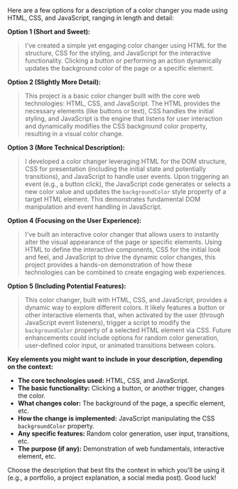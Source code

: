 Here are a few options for a description of a color changer you made using HTML, CSS, and JavaScript, ranging in length and detail:

**Option 1 (Short and Sweet):**

> I've created a simple yet engaging color changer using HTML for the structure, CSS for the styling, and JavaScript for the interactive functionality. Clicking a button or performing an action dynamically updates the background color of the page or a specific element.

**Option 2 (Slightly More Detail):**

> This project is a basic color changer built with the core web technologies: HTML, CSS, and JavaScript. The HTML provides the necessary elements (like buttons or text), CSS handles the initial styling, and JavaScript is the engine that listens for user interaction and dynamically modifies the CSS background color property, resulting in a visual color change.

**Option 3 (More Technical Description):**

> I developed a color changer leveraging HTML for the DOM structure, CSS for presentation (including the initial state and potentially transitions), and JavaScript to handle user events. Upon triggering an event (e.g., a button click), the JavaScript code generates or selects a new color value and updates the `backgroundColor` style property of a target HTML element. This demonstrates fundamental DOM manipulation and event handling in JavaScript.

**Option 4 (Focusing on the User Experience):**

> I've built an interactive color changer that allows users to instantly alter the visual appearance of the page or specific elements. Using HTML to define the interactive components, CSS for the initial look and feel, and JavaScript to drive the dynamic color changes, this project provides a hands-on demonstration of how these technologies can be combined to create engaging web experiences.

**Option 5 (Including Potential Features):**

> This color changer, built with HTML, CSS, and JavaScript, provides a dynamic way to explore different colors. It likely features a button or other interactive elements that, when activated by the user (through JavaScript event listeners), trigger a script to modify the `backgroundColor` property of a selected HTML element via CSS. Future enhancements could include options for random color generation, user-defined color input, or animated transitions between colors.

**Key elements you might want to include in your description, depending on the context:**

* **The core technologies used:** HTML, CSS, and JavaScript.
* **The basic functionality:** Clicking a button, or another trigger, changes the color.
* **What changes color:** The background of the page, a specific element, etc.
* **How the change is implemented:** JavaScript manipulating the CSS `backgroundColor` property.
* **Any specific features:** Random color generation, user input, transitions, etc.
* **The purpose (if any):** Demonstration of web fundamentals, interactive element, etc.

Choose the description that best fits the context in which you'll be using it (e.g., a portfolio, a project explanation, a social media post). Good luck!


